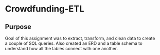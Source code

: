 # Crowdfunding-ETL

## Purpose
Goal of this assignment was to extract, transform, and clean data to create a couple of SQL queries.
Also created an ERD and a table schema to understand how all the tables connect with one another. 

